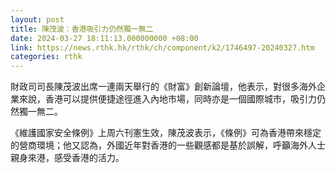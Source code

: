 ```yaml
---
layout: post
title: 陳茂波：香港吸引力仍然獨一無二
date: 2024-03-27 18:11:13.000000000 +08:00
link: https://news.rthk.hk/rthk/ch/component/k2/1746497-20240327.htm
categories: rthk
---
```


財政司司長陳茂波出席一連兩天舉行的《財富》創新論壇，他表示，對很多海外企業來說，香港可以提供便捷途徑進入內地市場，同時亦是一個國際城市，吸引力仍然獨一無二。

《維護國家安全條例》上周六刊憲生效，陳茂波表示，《條例》可為香港帶來穩定的營商環境；他又認為，外國近年對香港的一些觀感都是基於誤解，呼籲海外人士親身來港，感受香港的活力。
